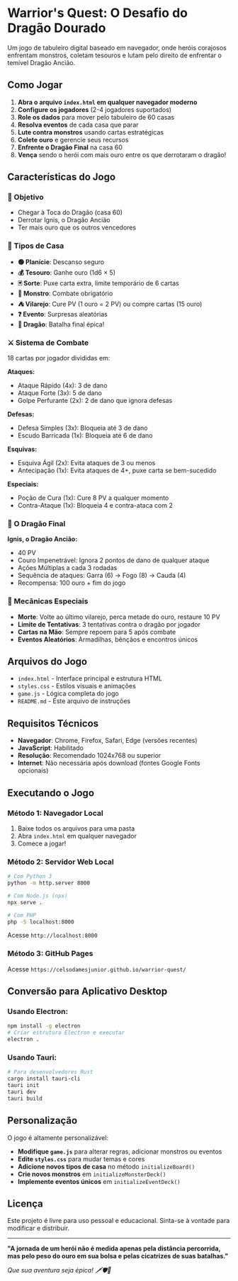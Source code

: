 # Warrior's Quest: O Desafio do Dragão Dourado

Um jogo de tabuleiro digital baseado em navegador, onde heróis corajosos enfrentam monstros, coletam tesouros e lutam pelo direito de enfrentar o temível Dragão Ancião.

## Como Jogar

1. **Abra o arquivo `index.html` em qualquer navegador moderno**
2. **Configure os jogadores** (2-4 jogadores suportados)
3. **Role os dados** para mover pelo tabuleiro de 60 casas
4. **Resolva eventos** de cada casa que parar
5. **Lute contra monstros** usando cartas estratégicas
6. **Colete ouro** e gerencie seus recursos
7. **Enfrente o Dragão Final** na casa 60
8. **Vença** sendo o herói com mais ouro entre os que derrotaram o dragão!

## Características do Jogo

### 🎯 Objetivo
- Chegar à Toca do Dragão (casa 60)
- Derrotar Ignis, o Dragão Ancião
- Ter mais ouro que os outros vencedores

### 🏰 Tipos de Casa
- **🟢 Planície**: Descanso seguro
- **💰 Tesouro**: Ganhe ouro (1d6 × 5)
- **🃏 Sorte**: Puxe carta extra, limite temporário de 6 cartas
- **👹 Monstro**: Combate obrigatório
- **⛺ Vilarejo**: Cure PV (1 ouro = 2 PV) ou compre cartas (15 ouro)
- **❓ Evento**: Surpresas aleatórias
- **🐉 Dragão**: Batalha final épica!

### ⚔️ Sistema de Combate
18 cartas por jogador divididas em:

**Ataques:**
- Ataque Rápido (4x): 3 de dano
- Ataque Forte (3x): 5 de dano  
- Golpe Perfurante (2x): 2 de dano que ignora defesas

**Defesas:**
- Defesa Simples (3x): Bloqueia até 3 de dano
- Escudo Barricada (1x): Bloqueia até 6 de dano

**Esquivas:**
- Esquiva Ágil (2x): Evita ataques de 3 ou menos
- Antecipação (1x): Evita ataques de 4+, puxe carta se bem-sucedido

**Especiais:**
- Poção de Cura (1x): Cure 8 PV a qualquer momento
- Contra-Ataque (1x): Bloqueia 4 e contra-ataca com 2

### 🐉 O Dragão Final
**Ignis, o Dragão Ancião:**
- 40 PV
- Couro Impenetrável: Ignora 2 pontos de dano de qualquer ataque
- Ações Múltiplas a cada 3 rodadas
- Sequência de ataques: Garra (6) → Fogo (8) → Cauda (4)
- Recompensa: 100 ouro + fim do jogo

### 🎲 Mecânicas Especiais
- **Morte**: Volte ao último vilarejo, perca metade do ouro, restaure 10 PV
- **Limite de Tentativas**: 3 tentativas contra o dragão por jogador
- **Cartas na Mão**: Sempre repoem para 5 após combate
- **Eventos Aleatórios**: Armadilhas, bênçãos e encontros únicos

## Arquivos do Jogo

- `index.html` - Interface principal e estrutura HTML
- `styles.css` - Estilos visuais e animações
- `game.js` - Lógica completa do jogo
- `README.md` - Este arquivo de instruções

## Requisitos Técnicos

- **Navegador**: Chrome, Firefox, Safari, Edge (versões recentes)
- **JavaScript**: Habilitado
- **Resolução**: Recomendado 1024x768 ou superior
- **Internet**: Não necessária após download (fontes Google Fonts opcionais)

## Executando o Jogo

### Método 1: Navegador Local
1. Baixe todos os arquivos para uma pasta
2. Abra `index.html` em qualquer navegador
3. Comece a jogar!

### Método 2: Servidor Web Local
```bash
# Com Python 3
python -m http.server 8000

# Com Node.js (npx)
npx serve .

# Com PHP
php -S localhost:8000
```
Acesse `http://localhost:8000`

### Método 3: GitHub Pages

Acesse `https://celsodamesjunior.github.io/warrior-quest/`

## Conversão para Aplicativo Desktop

### Usando Electron:
```bash
npm install -g electron
# Criar estrutura Electron e executar
electron .
```

### Usando Tauri:
```bash
# Para desenvolvedores Rust
cargo install tauri-cli
tauri init
tauri dev
tauri build
```

## Personalização

O jogo é altamente personalizável:

- **Modifique `game.js`** para alterar regras, adicionar monstros ou eventos
- **Edite `styles.css`** para mudar temas e cores
- **Adicione novos tipos de casa** no método `initializeBoard()`
- **Crie novos monstros** em `initializeMonsterDeck()`
- **Implemente eventos únicos** em `initializeEventDeck()`

## Licença

Este projeto é livre para uso pessoal e educacional. Sinta-se à vontade para modificar e distribuir.

---

**"A jornada de um herói não é medida apenas pela distância percorrida, mas pelo peso do ouro em sua bolsa e pelas cicatrizes de suas batalhas."**

*Que sua aventura seja épica! 🗡️🛡️🐉*
